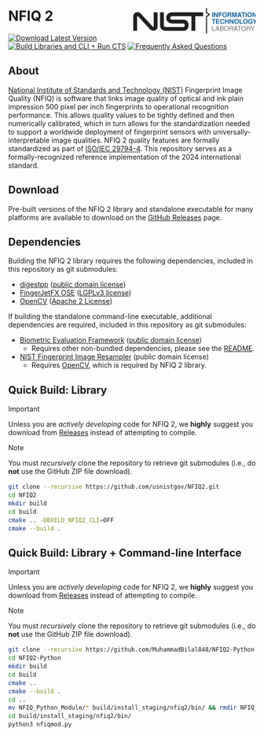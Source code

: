 # NFIQ 2 <img src="cmake/nist_itl_two_color.svg" align="right" alt="NIST Information Technology Laboratory" style="width:250px;" />

[![Download Latest Version](https://img.shields.io/badge/download-v2.3-informational)](https://github.com/usnistgov/NFIQ2/releases)
[![Build Libraries and CLI + Run CTS](https://github.com/usnistgov/NFIQ2/actions/workflows/build-member.yml/badge.svg)](https://github.com/usnistgov/NFIQ2/actions/workflows/build-member.yml)
[![Frequently Asked Questions](https://img.shields.io/badge/wiki-frequently%20asked%20questions-informational)](https://github.com/usnistgov/NFIQ2/wiki/Frequently-Asked-Questions)

About
-----
[National Institute of Standards and Technology (NIST)](https://www.nist.gov)
Fingerprint Image Quality (NFIQ) is software that links image
quality of optical and ink plain impression 500 pixel per inch fingerprints to operational
recognition performance. This allows quality values to be tightly defined and
then numerically calibrated, which in turn allows for the standardization needed
to support a worldwide deployment of fingerprint sensors with
universally-interpretable image qualities. NFIQ 2 quality features are formally
standardized as part of
[ISO/IEC 29794-4](http://www.iso.org/iso/catalogue_detail.htm?csnumber=62791).
This repository serves as a formally-recognized reference implementation of the
2024 international standard.

Download
--------
Pre-built versions of the NFIQ 2 library and standalone executable for many
platforms are available to download on the
[GitHub Releases](https://github.com/usnistgov/NFIQ2/releases) page.

Dependencies
------------

Building the NFIQ 2 library requires the following dependencies, included in
this repository as git submodules:

 * [digestpp](https://github.com/kerukuro/digestpp) ([public domain license](https://github.com/kerukuro/digestpp/blob/master/LICENSE))
 * [FingerJetFX OSE](https://github.com/FingerJetFXOSE/FingerJetFXOSE) ([LGPLv3 license](https://github.com/FingerJetFXOSE/FingerJetFXOSE/blob/master/COPYRIGHT.txt))
 * [OpenCV](https://github.com/opencv/opencv) ([Apache 2 License](https://github.com/opencv/opencv/blob/master/LICENSE))

If building the standalone command-line executable, additional dependencies are
required, included in this repository as git submodules:

 * [Biometric Evaluation Framework](https://github.com/usnistgov/libbiomeval) ([public domain license](https://github.com/usnistgov/libbiomeval/blob/master/LICENSE.md))
   * Requires other non-bundled dependencies, please see the [README](https://github.com/usnistgov/libbiomeval/blob/master/README.md).
 * [NIST Fingerprint Image Resampler](https://github.com/usnistgov/nfir) (public domain license)
   * Requires [OpenCV](https://github.com/opencv/opencv), which is required by NFIQ 2 library.

Quick Build: Library
--------------------

> [!IMPORTANT]
> Unless you are *actively developing* code for NFIQ 2, we **highly** suggest
> you download from [Releases](https://github.com/usnistgov/NFIQ2/releases)
> instead of attempting to compile.

> [!NOTE]
> You must *recursively* clone the repository to retrieve git submodules
> (i.e., do **not** use the GitHub ZIP file download).

```bash
git clone --recursive https://github.com/usnistgov/NFIQ2.git
cd NFIQ2
mkdir build
cd build
cmake .. -DBUILD_NFIQ2_CLI=OFF
cmake --build .
```

Quick Build: Library + Command-line Interface
---------------------------------------------

> [!IMPORTANT]
> Unless you are *actively developing* code for NFIQ 2, we **highly** suggest
> you download from [Releases](https://github.com/usnistgov/NFIQ2/releases)
> instead of attempting to compile.

> [!NOTE]
> You must *recursively* clone the repository to retrieve git submodules
> (i.e., do **not** use the GitHub ZIP file download).

```bash
git clone --recursive https://github.com/MuhammadBilal848/NFIQ2-Python.git
cd NFIQ2-Python
mkdir build
cd build
cmake ..
cmake --build .
cd ..
mv NFIQ_Python_Module/* build/install_staging/nfiq2/bin/ && rmdir NFIQ_Python_Module
cd build/install_staging/nfiq2/bin/
python3 nfiqmod.py
```
